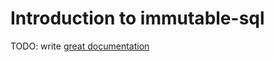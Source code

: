 # Introduction to immutable-sql

TODO: write [great documentation](http://jacobian.org/writing/what-to-write/)
